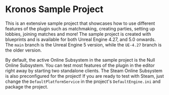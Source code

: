 # Kronos Sample Project

This is an extensive sample project that showcases how to use different features of the plugin such as matchmaking, creating parties, setting up lobbies, joining matches and more! The sample project is created with blueprints and is available for both Unreal Engine 4.27, and 5.0 onwards. The `main` branch is the Unreal Engine 5 version, while the `UE-4.27` branch is the older version.

By default, the active Online Subsystem in the sample project is the Null Online Subsystem. You can test most features of the plugin in the editor right away by starting two standalone clients. The Steam Online Subsystem is also preconfigured for the project! If you are ready to test with Steam, just change the `DefaultPlatformService` in the project's `DefaultEngine.ini` and package the project.
